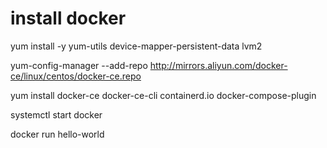 # install docker 

yum install -y yum-utils   device-mapper-persistent-data   lvm2

yum-config-manager     --add-repo     http://mirrors.aliyun.com/docker-ce/linux/centos/docker-ce.repo

yum install docker-ce docker-ce-cli containerd.io docker-compose-plugin

systemctl start docker

docker run hello-world